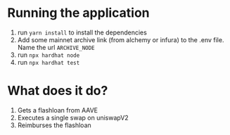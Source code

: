 # Running the application

1. run `yarn install` to install the dependencies
2. Add some mainnet archive link (from alchemy or infura) to the .env file. Name the url `ARCHIVE_NODE`
3. run `npx hardhat node`
4. run `npx hardhat test`

# What does it do?
1. Gets a flashloan from AAVE
2. Executes a single swap on uniswapV2
3. Reimburses the flashloan
